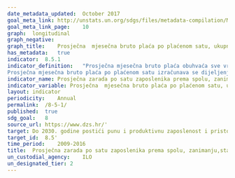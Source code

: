 ```yaml
---	
date_metadata_updated:	October 2017
goal_meta_link:	http://unstats.un.org/sdgs/files/metadata-compilation/Metadata-Goal-8.pdf'
goal_meta_link_page:	10
graph:	longitudinal
graph_negative:	
graph_title:	Prosječna  mjesečna bruto plaća po plaćenom satu, ukupno (Eur)
has_metadata:	true
indicator:	8.5.1
indicator_definition:	"Prosječna mjesečna bruto plaća obuhvaća sve vrste neto isplata prema osnovi redovitoga radnog odnosa i sljedeća zakonom propisana obvezna izdvajanja; doprinos za mirovinsko osiguranje, porez na dohodak i prirez porezu na dohodak.
Prosječna mjesečna bruto plaća po plaćenom satu izračunava se dijeljenjem ukupnih isplata ukupnim brojem plaćenih sati."
indicator_name:	Prosječna zarada po satu zaposlenika prema spolu, zanimanju,starosti i osoba s invaliditetom
indicator_variable:	Prosječna  mjesečna bruto plaća po plaćenom satu, ukupno (Eur)
layout:	indicator
periodicity:	Annual
permalink:	/8-5-1/
published:	true
sdg_goal:	8
source_url:	https://www.dzs.hr/'
target:	Do 2030. godine postići punu i produktivnu zaposlenost i pristojan rad za sve žene i muškarce, uključujući i mlade osobe i osobe s invaliditetom, te jednaku plaću za rad jednake vrijednosti
target_id:	8.5'
time_period:	2009-2016
title:	Prosječna zarada po satu zaposlenika prema spolu, zanimanju,starosti i osoba s invaliditetom
un_custodial_agency:	ILO
un_designated_tier:	2
---	
```

